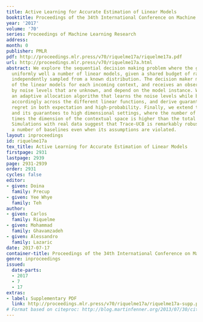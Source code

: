 ```yaml
---
title: Active Learning for Accurate Estimation of Linear Models
booktitle: Proceedings of the 34th International Conference on Machine Learning
year: '2017'
volume: '70'
series: Proceedings of Machine Learning Research
address: 
month: 0
publisher: PMLR
pdf: http://proceedings.mlr.press/v70/riquelme17a/riquelme17a.pdf
url: http://proceedings.mlr.press/v70/riquelme17a.html
abstract: We explore the sequential decision making problem where the goal is to estimate
  uniformly well a number of linear models, given a shared budget of random contexts
  independently sampled from a known distribution. The decision maker must query one
  of the linear models for each incoming context, and receives an observation corrupted
  by noise levels that are unknown, and depend on the model instance. We present Trace-UCB,
  an adaptive allocation algorithm that learns the noise levels while balancing contexts
  accordingly across the different linear functions, and derive guarantees for simple
  regret in both expectation and high-probability. Finally, we extend the algorithm
  and its guarantees to high dimensional settings, where the number of linear models
  times the dimension of the contextual space is higher than the total budget of samples.
  Simulations with real data suggest that Trace-UCB is remarkably robust, outperforming
  a number of baselines even when its assumptions are violated.
layout: inproceedings
id: riquelme17a
tex_title: Active Learning for Accurate Estimation of Linear Models
firstpage: 2931
lastpage: 2939
page: 2931-2939
order: 2931
cycles: false
editor:
- given: Doina
  family: Precup
- given: Yee Whye
  family: Teh
author:
- given: Carlos
  family: Riquelme
- given: Mohammad
  family: Ghavamzadeh
- given: Alessandro
  family: Lazaric
date: 2017-07-17
container-title: Proceedings of the 34th International Conference on Machine Learning
genre: inproceedings
issued:
  date-parts:
  - 2017
  - 7
  - 17
extras:
- label: Supplementary PDF
  link: http://proceedings.mlr.press/v70/riquelme17a/riquelme17a-supp.pdf
# Format based on citeproc: http://blog.martinfenner.org/2013/07/30/citeproc-yaml-for-bibliographies/
---
```

